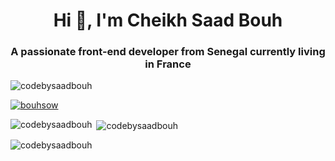 <h1 align="center">Hi 👋, I'm Cheikh Saad Bouh</h1>
<h3 align="center">A passionate front-end developer from Senegal currently living in France</h3>

<p align="left"> <img src="https://komarev.com/ghpvc/?username=codebysaadbouh&label=Profile%20views&color=0e75b6&style=flat" alt="codebysaadbouh" /> </p>

<p align="left"> <a href="https://twitter.com/bouhsow" target="blank"><img src="https://img.shields.io/twitter/follow/bouhsow?logo=twitter&style=for-the-badge" alt="bouhsow" /></a> </p>

<p><img align="left" src="https://github-readme-stats.vercel.app/api/top-langs?username=codebysaadbouh&show_icons=true&locale=en&layout=compact" alt="codebysaadbouh" /></p>

<p>&nbsp;<img align="center" src="https://github-readme-stats.vercel.app/api?username=codebysaadbouh&show_icons=true&locale=en" alt="codebysaadbouh" /></p>

<p><img align="center" src="https://github-readme-streak-stats.herokuapp.com/?user=codebysaadbouh&" alt="codebysaadbouh" /></p>
